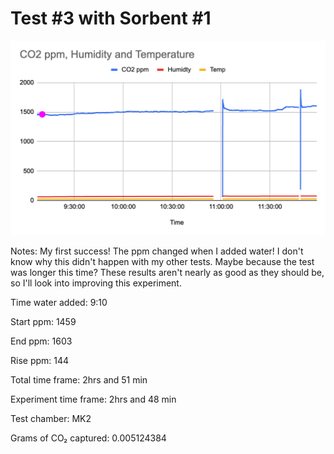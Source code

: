 # Test #3 with Sorbent #1

![](<../Media/image-5.png>)

Notes: My first success! The ppm changed when I added water! I don't know why this didn't happen with my other tests. Maybe because the test was longer this time? These results aren't nearly as good as they should be, so I'll look into improving this experiment.

Time water added: 9:10

Start ppm: 1459

End ppm: 1603

Rise ppm: 144

Total time frame: 2hrs and 51 min

Experiment time frame: 2hrs and 48 min

Test chamber: MK2

Grams of CO₂ captured: 0.005124384
